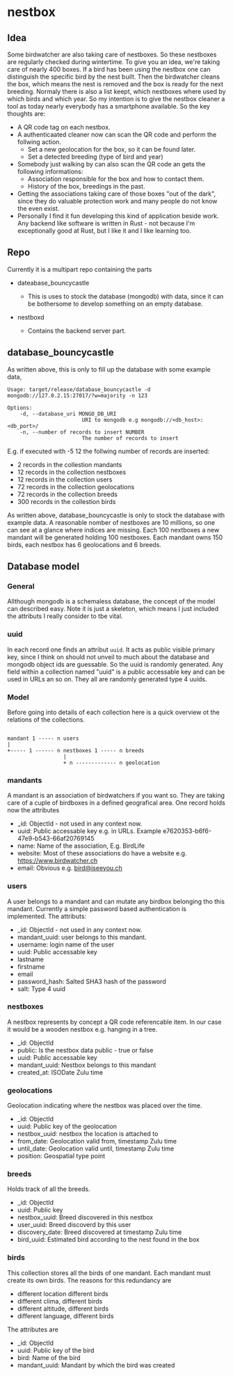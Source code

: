 # nestbox

## Idea

Some birdwatcher are also taking care of nestboxes. So these nestboxes are regularly checked during wintertime. To give you an idea, we're taking care of nearly 400 boxes. 
If a bird has been using the nestbox one can distinguish the specific bird by the nest built. Then the birdwatcher cleans the box, which means the nest is removed and the box is ready for the next breeding. Normaly there is also a list keept, which nestboxes where used by which birds and which year. So my intention is to give the nestbox cleaner a tool as today nearly everybody has a smartphone available. So the key thoughts are:

- A QR code tag on each nestbox.
- A authenticaated cleaner now can scan the QR code and perform the follwing action.
  - Set a new geolocation for the box, so it can be found later.
  - Set a detected breeding (type of bird and year)
- Somebody just walking by can also scan the QR code an gets the following informations:
  - Association responsible for the box and how to contact them.
  - History of the box, breedings in the past.
- Getting the associations taking care of those boxes "out of the dark", since they do valuable protection work and many people do not know the even exist.
- Personally I find it fun developing this kind of application beside work. Any backend like software is written in Rust - not because I'm exceptionally good at Rust, but I like it and I like learning too.

## Repo
Currently it is a multipart repo containing the parts

- dateabase_bouncycastle
  - This is uses to stock the database (mongodb) with data, since it can be bothersome to develop something on an empty database.
  
- nestboxd
  - Contains the backend server part.

## database_bouncycastle
As written above, this is only to fill up the database with some example data, 
```
Usage: target/release/database_bouncycastle -d mongodb://127.0.2.15:27017/?w=majority -n 123

Options:
    -d, --database_uri MONGO_DB_URI
                        URI to mongodb e.g mongodb://<db_host>:<db_port>/
    -n, --number of records to insert NUMBER
                        The number of records to insert
```
E.g. if executed with -5 12 the follwing number of records are inserted:

- 2 records in the collestion mandants
- 12 records in the collection nestboxes
- 12 records in the collection users
- 72 records in the collection geolocations
- 72 records in the collection breeds
- 300 records in the collestion birds

As written above, database_bouncycastle is only to stock the database with example data. A reasonable nomber of nestboxes are 10 millions, so one can see at a glance where indices are missing. Each 100 nextboxes a new mandant will be generated holding 100 nestboxes. Each mandant owns 150 birds, each nestbox has 6 geolocations and 6 breeds.

## Database model

### General

Allthough mongodb is a schemaless database, the concept of the model can described easy. Note it is just a skeleton, which means I just included the attributs I really consider to tbe vital. 

### uuid

In each record one finds an attribut `uuid`. It acts as public visible primary key, since I think on should not unveil to much about the database and mongodb object ids are guessable. So the uuid is randomly generated. Any field within a collection named "uuid" is a public accessable key and can be used in URLs an so on. They all are randomly generated type 4 uuids.

### Model

Before going into details of each collection here is a quick overview ot the relations of the collections.

```

mandant 1 ----- n users
|
+----- 1 ------ n nestboxes 1 ----- n breeds
                  |
                  + n ------------- n geolocation

```

### mandants

A mandant is an association of birdwatchers if you want so. They are taking care of a cuple of birdboxes in a defined geografical area. One record holds now the attributes

- _id: ObjectId - not used in any context now.
- uuid: Public accessable key e.g. in URLs. Example e7620353-b6f6-47e9-b543-66af20769145
- name: Name of the association, E.g. BirdLife 
- website: Most of these associations do have a website e.g. https://www.birdwatcher.ch
- email: Obvious e.g. bird@iseeyou.ch 


### users

A user belongs to a mandant and can mutate any birdbox belonging tho this mandant. Currently a simple password based authentication is implemented. The attributs:

- _id: ObjectId - not used in any context now. 
- mandant_uuid: user belongs to this mandant. 
- username: login name of the user  
- uuid: Public accessable key 
- lastname
- firstname
- email
- password_hash: Salted SHA3 hash of the password
- salt: Type 4 uuid

### nestboxes

A nestbox represents by concept a QR code referencable item. In our case it would be a wooden nestbox e.g. hanging in a tree.

- _id: ObjectId 
- public: Is the nestbox data public - true or false 
- uuid: Public accessable key
- mandant_uuid: Nestbox belongs to this mandant 
- created_at: ISODate Zulu time

### geolocations 

Geolocation indicating where the nestbox was placed over the time.

- _id: ObjectId
- uuid: Public key of the geolocation 
- nestbox_uuid: nestbox the location is attached to
- from_date: Geolocation valid from, timestamp Zulu time
- until_date: Geolocation valid until, timestamp Zulu time
- position: Geospatial type point 

### breeds

Holds track of all the breeds.

- _id: ObjectId
- uuid: Public key 
- nestbox_uuid: Breed discovered in this nestbox
- user_uuid: Breed discoverd by this user 
- discovery_date: Breed discovered at timestamp Zulu time
- bird_uuid: Estimated bird according to the nest found in the box

### birds

This collection stores all the birds of one mandant. Each mandant must create its own birds. The reasons for this redundancy are

- different location different birds
- different clima, different birds
- different altitude, different birds
- different language, different birds

The attributes are

- _id: ObjectId
- uuid: Public key of the bird
- bird: Name of the bird
- mandant_uuid: Mandant by which the bird was created









